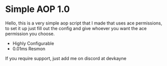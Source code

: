 # Simple AOP 1.0
Hello, this is a very simple aop script that I made that uses ace permissions, to set it up just fill out the config and give whoever you want the ace permission you choose. 

- Highly Configurable
- 0.01ms Resmon

If you require support, just add me on discord at devkayne
